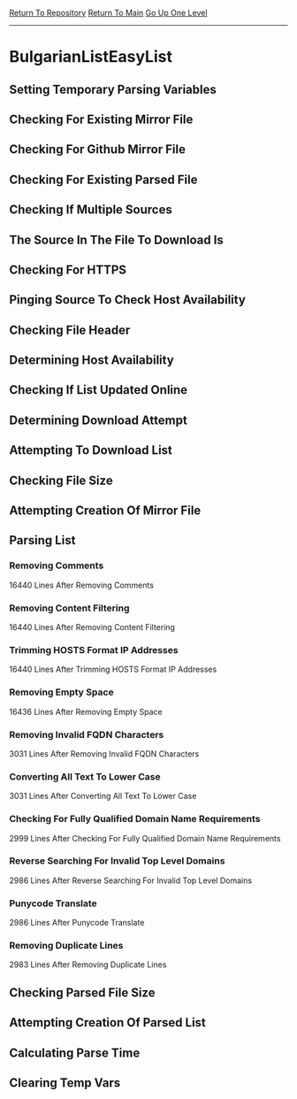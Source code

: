 [Return To Repository](https://github.com/deathbybandaid/piholeparser/)
[Return To Main](https://github.com/deathbybandaid/piholeparser/blob/master/RecentRunLogs/Mainlog.md)
[Go Up One Level](https://github.com/deathbybandaid/piholeparser/blob/master/RecentRunLogs/TopLevelScripts/30-Processing-External-Blacklists.md)
____________________________________
# BulgarianListEasyList
## Setting Temporary Parsing Variables
## Checking For Existing Mirror File
## Checking For Github Mirror File
## Checking For Existing Parsed File
## Checking If Multiple Sources
## The Source In The File To Download Is
## Checking For HTTPS
## Pinging Source To Check Host Availability
## Checking File Header
## Determining Host Availability
## Checking If List Updated Online
## Determining Download Attempt
## Attempting To Download List
## Checking File Size
## Attempting Creation Of Mirror File
## Parsing List
### Removing Comments
16440 Lines After Removing Comments
### Removing Content Filtering
16440 Lines After Removing Content Filtering
### Trimming HOSTS Format IP Addresses
16440 Lines After Trimming HOSTS Format IP Addresses
### Removing Empty Space
16436 Lines After Removing Empty Space
### Removing Invalid FQDN Characters
3031 Lines After Removing Invalid FQDN Characters
### Converting All Text To Lower Case
3031 Lines After Converting All Text To Lower Case
### Checking For Fully Qualified Domain Name Requirements
2999 Lines After Checking For Fully Qualified Domain Name Requirements
### Reverse Searching For Invalid Top Level Domains
2986 Lines After Reverse Searching For Invalid Top Level Domains
### Punycode Translate
2986 Lines After Punycode Translate
### Removing Duplicate Lines
2983 Lines After Removing Duplicate Lines
## Checking Parsed File Size
## Attempting Creation Of Parsed List
## Calculating Parse Time
## Clearing Temp Vars
